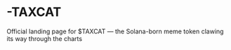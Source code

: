# -TAXCAT
Official landing page for $TAXCAT — the Solana-born meme token clawing its way through the charts
